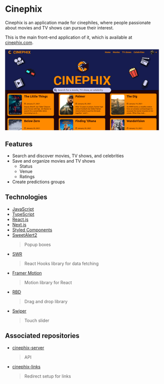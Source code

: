 # Cinephix

Cinephix is an application made for cinephiles, where people passionate about movies and TV shows can pursue their interest.

This is the main front-end application of it, which is available at [cinephix.com](https://cinephix.com).

![Cinephix](./public/thumbnail.png)

## Features

- Search and discover movies, TV shows, and celebrities
- Save and organize movies and TV shows
  - Status
  - Venue
  - Ratings
- Create predictions groups

## Technologies

- [JavaScript](https://www.javascript.com)
- [TypeScript](https://www.typescriptlang.org)
- [React.js](https://reactjs.org)
- [Next.js](https://nextjs.org)
- [Styled Components](https://styled-components.com)
- [SweetAlert2](https://sweetalert2.github.io)
  > Popup boxes
- [SWR](https://swr.vercel.app)
  > React Hooks library for data fetching
- [Framer Motion](https://www.framer.com/motion/)
  > Motion library for React
- [RBD](https://react-beautiful-dnd.netlify.app/)
  > Drag and drop library
- [Swiper](https://swiperjs.com)
  > Touch slider

## Associated repositories

- [cinephix-server](https://github.com/iago-mendes/cinephix-server)
  > API
- [cinephix-links](https://github.com/iago-mendes/cinephix-links)
  > Redirect setup for links
